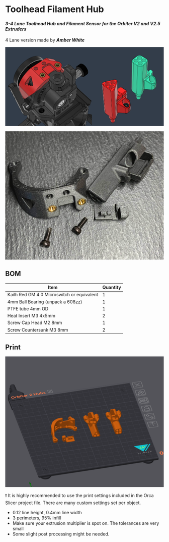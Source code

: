# Toolhead Filament Hub


#### *3-4 Lane* *Toolhead Hub and Filament Sensor for the Orbiter V2 and V2.5 Extruders*

4 Lane version made by ***Amber White***

![](Assets/3.png)


![](Assets/1.png)


## BOM

Item | Quantity
-|- 
Kailh Red GM 4.0 Microswitch or equivalent | 1
4mm Ball Bearing (unpack a 608zz) | 1
PTFE tube 4mm OD  | 1
Heat Insert M3 4x5mm  | 2
Screw Cap Head M2 8mm  | 1
Screw Countersunk M3 8mm  | 2


## Print

![](Assets/4.png)

:exclamation: It is highly recommended to use the print settings included in the Orca Slicer project file. There are many custom settings set per object.   

* 0.12 line height, 0.4mm line width
* 3 perimeters, 95% infill
* Make sure your extrusion multiplier is spot on. The tolerances are very small
* Some slight post processing might be needed. 


